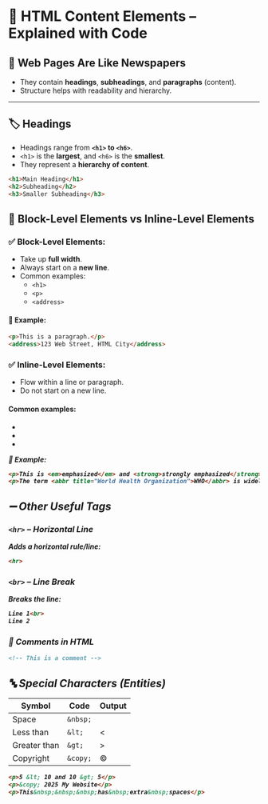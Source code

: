 # 📰 HTML Content Elements – Explained with Code

## 📄 Web Pages Are Like Newspapers
- They contain **headings**, **subheadings**, and **paragraphs** (content).
- Structure helps with readability and hierarchy.

---

## 🏷️ Headings
- Headings range from **`<h1>` to `<h6>`**.
- `<h1>` is the **largest**, and `<h6>` is the **smallest**.
- They represent a **hierarchy of content**.

```html
<h1>Main Heading</h1>
<h2>Subheading</h2>
<h3>Smaller Subheading</h3>
```

## 🧱 Block-Level Elements vs Inline-Level Elements

### ✅ Block-Level Elements:
- Take up **full width**.
- Always start on a **new line**.
- Common examples:
  - `<h1>`
  - `<p>`
  - `<address>`

#### 🧪 Example:

```html
<p>This is a paragraph.</p>
<address>123 Web Street, HTML City</address>
```
### ✅ Inline-Level Elements:
- Flow within a line or paragraph.
- Do not start on a new line.

#### Common examples:

- <em>

- <strong>

- <abbr>

🧪 Example:
``` html
<p>This is <em>emphasized</em> and <strong>strongly emphasized</strong> text.</p>
<p>The term <abbr title="World Health Organization">WHO</abbr> is widely known.</p>
```

## ➖ Other Useful Tags

### `<hr>` – Horizontal Line
Adds a horizontal rule/line:

```html
<hr>
```

### `<br>` – Line Break  
Breaks the line:

```html
Line 1<br>
Line 2
```
### 💬 Comments in HTML
``` html
<!-- This is a comment -->
```
## 🔤 Special Characters (Entities)

| Symbol       | Code        | Output |
|--------------|-------------|--------|
| Space        | `&nbsp;`    |        |
| Less than    | `&lt;`      | <      |
| Greater than | `&gt;`      | >      |
| Copyright    | `&copy;`    | ©      |


```html
<p>5 &lt; 10 and 10 &gt; 5</p>
<p>&copy; 2025 My Website</p>
<p>This&nbsp;&nbsp;&nbsp;has&nbsp;extra&nbsp;spaces</p>
```
